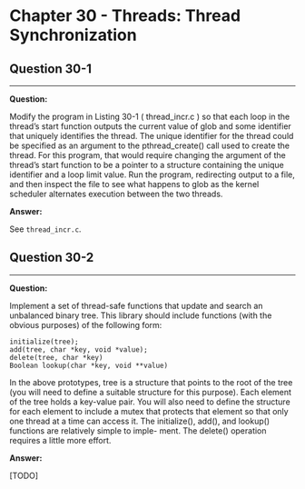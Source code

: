 # Chapter 30 - Threads: Thread Synchronization

## Question 30-1

---

**Question:**

Modify the program in Listing 30-1 ( thread_incr.c ) so that each loop in the thread’s
start function outputs the current value of glob and some identifier that uniquely
identifies the thread. The unique identifier for the thread could be specified as an
argument to the pthread_create() call used to create the thread. For this program,
that would require changing the argument of the thread’s start function to be a
pointer to a structure containing the unique identifier and a loop limit value. Run the
program, redirecting output to a file, and then inspect the file to see what happens to
glob as the kernel scheduler alternates execution between the two threads.

**Answer:**

See `thread_incr.c`.

## Question 30-2

---

**Question:**

Implement a set of thread-safe functions that update and search an unbalanced
binary tree. This library should include functions (with the obvious purposes) of
the following form:
```
initialize(tree);
add(tree, char *key, void *value);
delete(tree, char *key)
Boolean lookup(char *key, void **value)
```
In the above prototypes, tree is a structure that points to the root of the tree (you
will need to define a suitable structure for this purpose). Each element of the tree
holds a key-value pair. You will also need to define the structure for each element
to include a mutex that protects that element so that only one thread at a time can
access it. The initialize(), add(), and lookup() functions are relatively simple to imple-
ment. The delete() operation requires a little more effort.

**Answer:**

[TODO]
